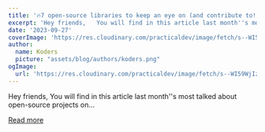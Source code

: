 ```yaml
---
title: '🔥7 open-source libraries to keep an eye on (and contribute to!) ✨👩‍💻'
excerpt: 'Hey friends,   You will find in this article last month''s most talked about open-source projects on...'
date: '2023-09-27'
coverImage: 'https://res.cloudinary.com/practicaldev/image/fetch/s--WI59WjIz--/c_imagga_scale,f_auto,fl_progressive,h_420,q_auto,w_1000/https://dev-to-uploads.s3.amazonaws.com/uploads/articles/xkdhk5byteh1gq91vdvq.png'
author:
  name: Koders
  picture: "assets/blog/authors/koders.png"
ogImage:
  url: 'https://res.cloudinary.com/practicaldev/image/fetch/s--WI59WjIz--/c_imagga_scale,f_auto,fl_progressive,h_420,q_auto,w_1000/https://dev-to-uploads.s3.amazonaws.com/uploads/articles/xkdhk5byteh1gq91vdvq.png'
---
```


Hey friends,   You will find in this article last month''s most talked about open-source projects on...

[Read more](https://dev.to/quine/7-open-source-libraries-to-keep-an-eye-on-and-contribute-to-2c96)

